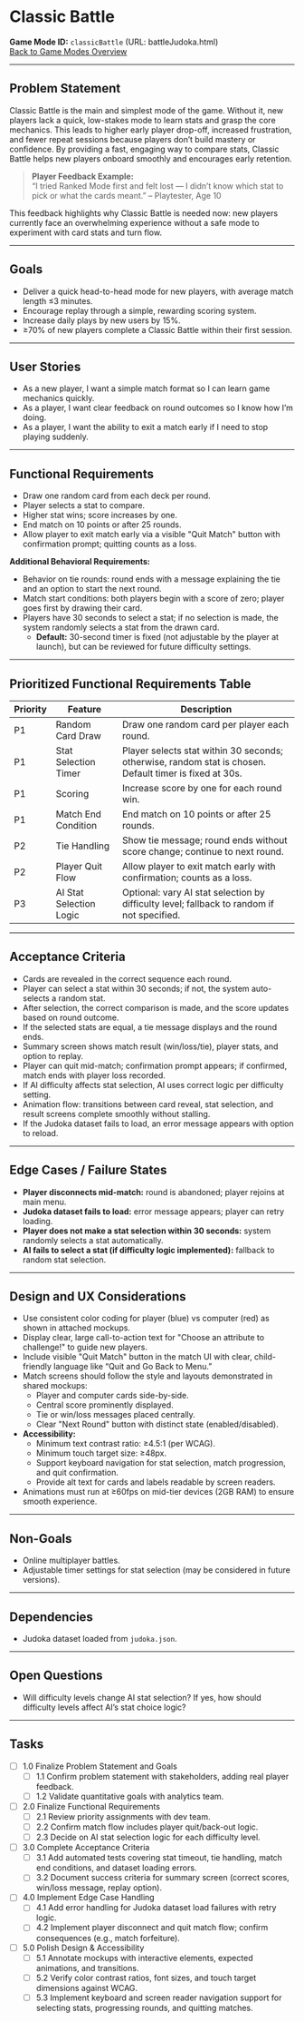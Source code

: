 # Classic Battle

**Game Mode ID:** `classicBattle` (URL: battleJudoka.html)  
[Back to Game Modes Overview](prdGameModes.md)

---

## Problem Statement

Classic Battle is the main and simplest mode of the game. Without it, new players lack a quick, low-stakes mode to learn stats and grasp the core mechanics. This leads to higher early player drop-off, increased frustration, and fewer repeat sessions because players don’t build mastery or confidence. By providing a fast, engaging way to compare stats, Classic Battle helps new players onboard smoothly and encourages early retention.

> **Player Feedback Example:**  
> “I tried Ranked Mode first and felt lost — I didn’t know which stat to pick or what the cards meant.” – Playtester, Age 10

This feedback highlights why Classic Battle is needed now: new players currently face an overwhelming experience without a safe mode to experiment with card stats and turn flow.

---

## Goals

- Deliver a quick head-to-head mode for new players, with average match length ≤3 minutes.
- Encourage replay through a simple, rewarding scoring system.
- Increase daily plays by new users by 15%.
- ≥70% of new players complete a Classic Battle within their first session.

---

## User Stories

- As a new player, I want a simple match format so I can learn game mechanics quickly.
- As a player, I want clear feedback on round outcomes so I know how I’m doing.
- As a player, I want the ability to exit a match early if I need to stop playing suddenly.

---

## Functional Requirements

- Draw one random card from each deck per round.
- Player selects a stat to compare.
- Higher stat wins; score increases by one.
- End match on 10 points or after 25 rounds.
- Allow player to exit match early via a visible "Quit Match" button with confirmation prompt; quitting counts as a loss.

**Additional Behavioral Requirements:**
- Behavior on tie rounds: round ends with a message explaining the tie and an option to start the next round.
- Match start conditions: both players begin with a score of zero; player goes first by drawing their card.
- Players have 30 seconds to select a stat; if no selection is made, the system randomly selects a stat from the drawn card.  
  - **Default:** 30-second timer is fixed (not adjustable by the player at launch), but can be reviewed for future difficulty settings.

---

## Prioritized Functional Requirements Table

| Priority | Feature                  | Description                                                    |
|----------|--------------------------|----------------------------------------------------------------|
| P1       | Random Card Draw         | Draw one random card per player each round.                    |
| P1       | Stat Selection Timer     | Player selects stat within 30 seconds; otherwise, random stat is chosen. Default timer is fixed at 30s. |
| P1       | Scoring                  | Increase score by one for each round win.                      |
| P1       | Match End Condition      | End match on 10 points or after 25 rounds.                     |
| P2       | Tie Handling             | Show tie message; round ends without score change; continue to next round. |
| P2       | Player Quit Flow         | Allow player to exit match early with confirmation; counts as a loss. |
| P3       | AI Stat Selection Logic  | Optional: vary AI stat selection by difficulty level; fallback to random if not specified. |

---

## Acceptance Criteria

- Cards are revealed in the correct sequence each round.
- Player can select a stat within 30 seconds; if not, the system auto-selects a random stat.
- After selection, the correct comparison is made, and the score updates based on round outcome.
- If the selected stats are equal, a tie message displays and the round ends.
- Summary screen shows match result (win/loss/tie), player stats, and option to replay.
- Player can quit mid-match; confirmation prompt appears; if confirmed, match ends with player loss recorded.
- If AI difficulty affects stat selection, AI uses correct logic per difficulty setting.
- Animation flow: transitions between card reveal, stat selection, and result screens complete smoothly without stalling.
- If the Judoka dataset fails to load, an error message appears with option to reload.

---

## Edge Cases / Failure States

- **Player disconnects mid-match:** round is abandoned; player rejoins at main menu.
- **Judoka dataset fails to load:** error message appears; player can retry loading.
- **Player does not make a stat selection within 30 seconds:** system randomly selects a stat automatically.
- **AI fails to select a stat (if difficulty logic implemented):** fallback to random stat selection.

---

## Design and UX Considerations

- Use consistent color coding for player (blue) vs computer (red) as shown in attached mockups.
- Display clear, large call-to-action text for "Choose an attribute to challenge!" to guide new players.
- Include visible "Quit Match" button in the match UI with clear, child-friendly language like “Quit and Go Back to Menu.”
- Match screens should follow the style and layouts demonstrated in shared mockups:
  - Player and computer cards side-by-side.
  - Central score prominently displayed.
  - Tie or win/loss messages placed centrally.
  - Clear "Next Round" button with distinct state (enabled/disabled).
- **Accessibility:**
  - Minimum text contrast ratio: ≥4.5:1 (per WCAG).
  - Minimum touch target size: ≥48px.
  - Support keyboard navigation for stat selection, match progression, and quit confirmation.
  - Provide alt text for cards and labels readable by screen readers.
- Animations must run at ≥60fps on mid-tier devices (2GB RAM) to ensure smooth experience.

---

## Non-Goals

- Online multiplayer battles.
- Adjustable timer settings for stat selection (may be considered in future versions).

---

## Dependencies

- Judoka dataset loaded from `judoka.json`.

---

## Open Questions

- Will difficulty levels change AI stat selection? If yes, how should difficulty levels affect AI’s stat choice logic?

---

## Tasks

- [ ] 1.0 Finalize Problem Statement and Goals
  - [ ] 1.1 Confirm problem statement with stakeholders, adding real player feedback.
  - [ ] 1.2 Validate quantitative goals with analytics team.
- [ ] 2.0 Finalize Functional Requirements
  - [ ] 2.1 Review priority assignments with dev team.
  - [ ] 2.2 Confirm match flow includes player quit/back-out logic.
  - [ ] 2.3 Decide on AI stat selection logic for each difficulty level.
- [ ] 3.0 Complete Acceptance Criteria
  - [ ] 3.1 Add automated tests covering stat timeout, tie handling, match end conditions, and dataset loading errors.
  - [ ] 3.2 Document success criteria for summary screen (correct scores, win/loss message, replay option).
- [ ] 4.0 Implement Edge Case Handling
  - [ ] 4.1 Add error handling for Judoka dataset load failures with retry logic.
  - [ ] 4.2 Implement player disconnect and quit match flow; confirm consequences (e.g., match forfeiture).
- [ ] 5.0 Polish Design & Accessibility
  - [ ] 5.1 Annotate mockups with interactive elements, expected animations, and transitions.
  - [ ] 5.2 Verify color contrast ratios, font sizes, and touch target dimensions against WCAG.
  - [ ] 5.3 Implement keyboard and screen reader navigation support for selecting stats, progressing rounds, and quitting matches.